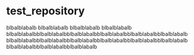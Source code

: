 # test_repository
blbalblabalb
blbalblabalb
blbalblabalb
blbalblabalb
blbalblabalbblbalblabalbblbalblabalbblbalblabalbblbalblabalbblbalblabalb
blbalblabalbblbalblabalbblbalblabalbblbalblabalbblbalblabalbblbalblabalb
blbalblabalbblbalblabalbblbalblabalb
